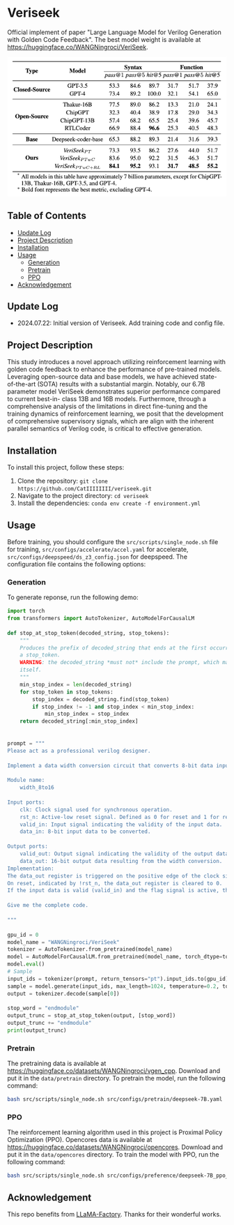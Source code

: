# Veriseek

Official implement of paper "Large Language Model for Verilog Generation with Golden Code Feedback". The best model weight is available at https://huggingface.co/WANGNingroci/VeriSeek.

![veriseek](images/result.png)

## Table of Contents
- [Update Log](#update-log)
- [Project Description](#project-description)
- [Installation](#installation)
- [Usage](#usage)
    - [Generation](#Generation)
    - [Pretrain](#Pretrain)
    - [PPO](#PPO)
- [Acknowledgement](#Acknowledgement)

## Update Log
- 2024.07.22: Initial version of Veriseek. Add training code and config file.

## Project Description
This study introduces a novel approach utilizing reinforcement learning with golden code feedback to enhance the performance of pre-trained models. Leveraging open-source data and base models, we have achieved state- of-the-art (SOTA) results with a substantial margin. Notably, our 6.7B parameter model VeriSeek demonstrates superior performance compared to current best-in- class 13B and 16B models. Furthermore, through a comprehensive analysis of the limitations in direct fine-tuning and the training dynamics of reinforcement learning, we posit that the development of comprehensive supervisory signals, which are align with the inherent parallel semantics of Verilog code, is critical to effective generation. 

## Installation
To install this project, follow these steps:

1. Clone the repository: `git clone https://github.com/CatIIIIIIII/veriseek.git`
2. Navigate to the project directory: `cd veriseek`
3. Install the dependencies: `conda env create -f environment.yml`

## Usage

Before training, you should configure the `src/scripts/single_node.sh` file for training, `src/configs/accelerate/accel.yaml` for accelerate, `src/configs/deepspeed/ds_z3_config.json` for deepspeed. The configuration file contains the following options:

### Generation

To generate reponse, run the following demo:

```python
import torch
from transformers import AutoTokenizer, AutoModelForCausalLM

def stop_at_stop_token(decoded_string, stop_tokens):
    """
    Produces the prefix of decoded_string that ends at the first occurrence of
    a stop_token.
    WARNING: the decoded_string *must not* include the prompt, which may have stop tokens
    itself.
    """
    min_stop_index = len(decoded_string)
    for stop_token in stop_tokens:
        stop_index = decoded_string.find(stop_token)
        if stop_index != -1 and stop_index < min_stop_index:
            min_stop_index = stop_index
    return decoded_string[:min_stop_index]
    
    
prompt = """
Please act as a professional verilog designer.

Implement a data width conversion circuit that converts 8-bit data input to 16-bit data output. The module provides two output ports: valid_out, which indicates the validity of the output data, and data_out, which represents the converted 16-bit output data. The first arriving 8-bit data should be placed in the higher 8 bits of the 16-bit data output. The valid_out and data_out signals are generated in the next clock cycle after the two data inputs. When there is only one data input, valid_out and data_out are not generated immediately. Instead, they wait for the arrival of the next data input to complete the concatenation of the two data inputs before generating valid_out and data_out. 

Module name:  
    width_8to16   

Input ports:
    clk: Clock signal used for synchronous operation.
    rst_n: Active-low reset signal. Defined as 0 for reset and 1 for reset signal inactive.
    valid_in: Input signal indicating the validity of the input data.
    data_in: 8-bit input data to be converted.

Output ports:
    valid_out: Output signal indicating the validity of the output data.
    data_out: 16-bit output data resulting from the width conversion.
Implementation:
The data_out register is triggered on the positive edge of the clock signal (posedge clk) or the negative edge of the reset signal (negedge rst_n).
On reset, indicated by !rst_n, the data_out register is cleared to 0.
If the input data is valid (valid_in) and the flag signal is active, the data_out register is updated by concatenating the contents of the data_lock register (8 bits) and the data_in register (8 bits) to form a 16-bit output. The first valid data is temporarily stored, and when the second valid data is inputted, they are concatenated to produce the output valid_out and data_out.

Give me the complete code.

"""

gpu_id = 0
model_name = "WANGNingroci/VeriSeek"
tokenizer = AutoTokenizer.from_pretrained(model_name)
model = AutoModelForCausalLM.from_pretrained(model_name, torch_dtype=torch.float16, device_map=gpu_id)
model.eval()
# Sample
input_ids = tokenizer(prompt, return_tensors="pt").input_ids.to(gpu_id)
sample = model.generate(input_ids, max_length=1024, temperature=0.2, top_p=0.95, do_sample=True)
output = tokenizer.decode(sample[0])

stop_word = "endmodule"
output_trunc = stop_at_stop_token(output, [stop_word])
output_trunc += "endmodule"
print(output_trunc)
```

### Pretrain
The pretraining data is available at https://huggingface.co/datasets/WANGNingroci/vgen_cpp. Download and put it in the `data/pretrain` directory.
To pretrain the model, run the following command:

```bash
bash src/scripts/single_node.sh src/configs/pretrain/deepseek-7B.yaml
```

### PPO
The reinforcement learning algorithm used in this project is Proximal Policy Optimization (PPO). Opencores data is available at https://huggingface.co/datasets/WANGNingroci/opencores. Download and put it in the `data/opencores` directory. To train the model with PPO, run the following command:

```bash
bash src/scripts/single_node.sh src/configs/preference/deepseek-7B_ppo_ast.yaml
```

## Acknowledgement
This repo benefits from [LLaMA-Factory](https://github.com/hiyouga/LLaMA-Factory). Thanks for their wonderful works.